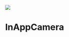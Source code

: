 [![](https://jitpack.io/v/atsushi-ageet/inappcamera.svg)](https://jitpack.io/#atsushi-ageet/inappcamera)

# InAppCamera